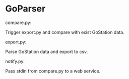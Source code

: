 # GoParser

compare.py: 

Trigger export.py and compare with exist GoStation data.

export.py:

Parse GoStation data and export to csv.

notify.py:

Pass stdin from compare.py to a web service.

